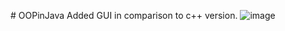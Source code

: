 #   O O P i n J a v a 
 Added GUI in comparison to c++ version.
![image](https://github.com/user-attachments/assets/734cfdec-e064-411f-bf5d-907399edc675)

